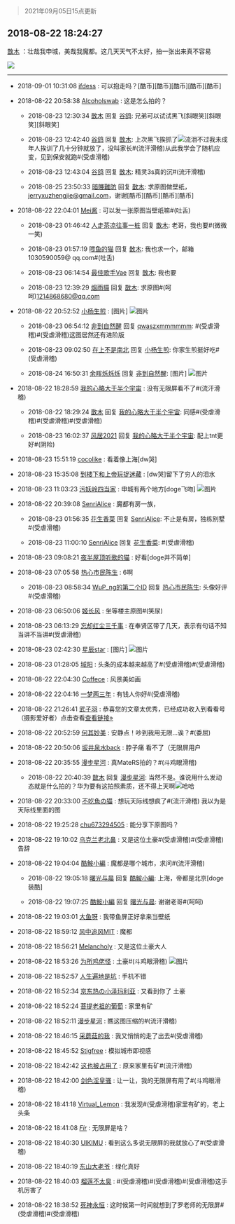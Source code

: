 > 2021年09月05日15点更新
<link rel="stylesheet" href="https://cdn.jsdelivr.net/gh/taotie6/sampleJSON@main/css/photo_show.css">


 ## 2018-08-22 18:24:27 

 [㪚木](https://www.coolapk.com/feed/7861485?shareKey=NmU4ZmI2ODBhNzcxNjEzMTc0Mzk~) ：壮哉我申城，美哉我魔都。这几天天气不太好，拍一张出来真不容易 

<div class="album">
<img class="img-item" src="https://image.coolapk.com/feed/2018/0822/1081091_1534933465_9414@3250x637.jpg" />
</div>

 ------- 

- 2018-09-01 10:31:08 [ifdess](uid=1277733) : 可以抱走吗？[酷币][酷币][酷币][酷币][酷币] 

- 2018-08-22 20:58:38 [Alcoholswab](uid=920861) : 这是怎么拍的？ 

    - 2018-08-23 12:30:34 [㪚木](uid=1081091) 回复 [谷鸽](uid=785729): 兄弟可以试试黑飞[斜眼笑][斜眼笑][斜眼笑] 

    - 2018-08-23 12:42:40 [谷鸽](uid=785729) 回复 [㪚木](uid=1081091): 上次黑飞挨抓了<img src="http://static.coolapk.com/emoticons/default/5.gif" alt="流泪"/>不过我未成年人挨训了几十分钟就放了，没叫家长#(流汗滑稽)从此我学会了随机应变，见到保安就跑#(受虐滑稽) 

    - 2018-08-23 12:43:04 [谷鸽](uid=785729) 回复 [㪚木](uid=1081091): 精灵3s真的沉#(流汗滑稽) 

    - 2018-08-25 23:50:33 [暗賤難防](uid=651159) 回复 [㪚木](uid=1081091): 求原图做壁纸，jerryxuzhengjie@gmail.com，谢谢[酷币][酷币][酷币][酷币] 

- 2018-08-22 22:04:01 [Mei酱](uid=949745) : 可以发一张原图当壁纸嘛#(吐舌) 

    - 2018-08-23 01:46:42 [人走茶凉往事一桩](uid=1437659) 回复 [㪚木](uid=1081091): 老哥，我也要#(微微一笑) 

    - 2018-08-23 01:57:19 [喂鱼的猫](uid=1262317) 回复 [㪚木](uid=1081091): 我也求一个，邮箱1030590059@ qq.com#(吐舌) 

    - 2018-08-23 06:14:54 [最佳歌手Vae](uid=1099919) 回复 [㪚木](uid=1081091): 我也要 

    - 2018-08-23 12:39:29 [烟雨摄](uid=1849506) 回复 [㪚木](uid=1081091): 求原图#(呵呵)1214868680@qq.com 

- 2018-08-22 20:52:52 [小杨生煎](uid=1148119) : [图片] ![图片](https://image.coolapk.com/feed/2018/0822/1148119_1534942371_2604@833x2376.jpg)

    - 2018-08-23 06:54:12 [非到自然醒](uid=809170) 回复 [qwaszxmmmmmm](uid=627731): #(受虐滑稽)#(受虐滑稽)这图居然还有进阶版 

    - 2018-08-23 09:02:50 [在上不是南北](uid=864308) 回复 [小杨生煎](uid=1148119): 你家生煎挺好吃#(受虐滑稽) 

    - 2018-08-24 16:50:31 [余晖烁烁烁](uid=1563193) 回复 [非到自然醒](uid=809170): [图片] ![图片](https://image.coolapk.com/feed/2018/0824/1563193_1535100630_233@600x492.jpg)

- 2018-08-22 18:28:59 [我的心略大于半个宇宙](uid=1400634) : 没有无限屏看不了#(流汗滑稽) 

    - 2018-08-22 18:29:24 [㪚木](uid=1081091) 回复 [我的心略大于半个宇宙](uid=1400634): 同感#(受虐滑稽)#(受虐滑稽)#(受虐滑稽) 

    - 2018-08-23 16:02:37 [风居2021](uid=1034301) 回复 [我的心略大于半个宇宙](uid=1400634): 配上tnt更好#(阴险) 

- 2018-08-23 15:51:19 [cocolike](uid=1915960) : 看着像上海[dw哭] 

- 2018-08-23 15:35:08 [到楼下和上帝玩捉迷藏](uid=1491972) : [dw哭]留下了穷人的泪水 

- 2018-08-23 11:03:23 [污妖岭四当家](uid=1090908) : 申城有两个地方[doge飞吻] ![图片](https://image.coolapk.com/feed/2018/0823/1090908_1534993401_6688@1080x2280.jpg)

- 2018-08-22 20:39:08 [SenriAlice](uid=448058) : 魔都有房一族， 

    - 2018-08-23 01:56:35 [花生香菜](uid=1122154) 回复 [SenriAlice](uid=448058): 不止是有房，独栋别墅#(受虐滑稽) 

    - 2018-08-23 11:00:10 [SenriAlice](uid=448058) 回复 [花生香菜](uid=1122154): #(受虐滑稽) 

- 2018-08-23 09:08:21 [夜半屋顶听歌的猫](uid=427246) : 好看[doge并不简单] 

- 2018-08-23 07:05:58 [热心市民陈生](uid=1405057) : 6啊 

    - 2018-08-23 08:58:34 [WuP_ng的第二个ID](uid=1911769) 回复 [热心市民陈生](uid=1405057): 头像好评#(受虐滑稽) 

- 2018-08-23 06:50:06 [姬长风](uid=1291459) : 坐等楼主原图#(笑尿) 

- 2018-08-23 06:13:29 [忘却红尘三千事](uid=811153) : 在奉贤区带了几天，表示有句话不知当讲不当讲#(受虐滑稽) 

- 2018-08-23 02:42:30 [星辰star](uid=1868997) : [图片] ![图片](https://image.coolapk.com/feed/2018/0823/1868997_1534963350_1287@192x144.jpg)

- 2018-08-23 01:28:05 [域阳](uid=1500731) : 头条的成本越来越高了#(受虐滑稽)#(受虐滑稽) 

- 2018-08-22 22:04:30 [Coffece](uid=1822595) : 风景美如画 

- 2018-08-22 22:04:16 [一梦两三年](uid=576982) : 有钱人你好#(受虐滑稽) 

- 2018-08-22 21:26:41 [武子羽](uid=1233003) : 恭喜您的文章太优秀，已经成功收入到看看号（摄影爱好者）点击查看<a class="feed-link-url" href="https://www.coolapk.com/dyh/1888" title="https://www.coolapk.com/dyh/1888" target="_blank" rel="nofollow">查看链接»</a> 

- 2018-08-22 20:52:59 [何其妙美](uid=808143) : 安静点！吵到我用无限…诶？#(委屈) 

- 2018-08-22 20:50:06 [坂井泉水back](uid=1061280) : 脖子痛 看不了（无限屏用户 

- 2018-08-22 20:35:55 [漫步星河](uid=1961964) : 真MateRS拍的？#(斗鸡眼滑稽) 

    - 2018-08-22 20:40:39 [㪚木](uid=1081091) 回复 [漫步星河](uid=1961964): 当然不是。谁说用什么发动态就是什么拍的？华为要有这拍照素质，还不得上天啊<img src="http://static.coolapk.com/emoticons/default/13.gif" alt="哈哈"/> 

- 2018-08-22 20:33:00 [不吃魚の猫](uid=625357) : 想玩天际线想疯了#(流汗滑稽) 我以为是天际线里面的图 

- 2018-08-22 19:25:28 [chu673294505](uid=537798) : 能分享下原图吗？ 

- 2018-08-22 19:10:02 [乌克兰老北鼻](uid=1197223) : 又是这位土豪#(受虐滑稽)#(受虐滑稽)告辞 

- 2018-08-22 19:04:04 [酷鮟小編](uid=1844942) : 魔都是哪个城市，求问#(流汗滑稽) 

    - 2018-08-22 19:05:18 [曙光与晨](uid=930148) 回复 [酷鮟小編](uid=1844942): 上海，帝都是北京[doge装酷] 

    - 2018-08-22 19:07:25 [酷鮟小編](uid=1844942) 回复 [曙光与晨](uid=930148): 谢谢老哥#(呵呵) 

- 2018-08-22 19:03:01 [大鱼呀](uid=882073) : 我带鱼屏正好拿来当壁纸 

- 2018-08-22 18:59:12 [风中追风MIT](uid=508600) : 魔都 

- 2018-08-22 18:56:21 [Melancholy](uid=862379) : 又是这位土豪大人 

- 2018-08-22 18:53:26 [为所鸡佬怪](uid=1337924) : 土豪#(斗鸡眼滑稽) ![图片](https://image.coolapk.com/feed/2018/0822/1337924_1534935204_9768@1080x1920.jpg)

- 2018-08-22 18:52:57 [人生遍地是坑](uid=1730048) : 手机不错 

- 2018-08-22 18:52:34 [京东热の小泽玛利亚](uid=745273) : 又看到你了 土豪 

- 2018-08-22 18:52:24 [菩提老祖的葡萄](uid=842384) : 家里有矿 

- 2018-08-22 18:52:11 [漫步星河](uid=1961964) : 瞧这图压缩的#(流汗滑稽) 

- 2018-08-22 18:46:15 [采蘑菇的我](uid=921335) : 我又悄悄的走了出去#(受虐滑稽) 

- 2018-08-22 18:45:52 [Stigfree](uid=1287531) : 模拟城市即视感 

- 2018-08-22 18:42:42 [这也被占用了](uid=453768) : 原来家里有矿#(流汗滑稽) 

- 2018-08-22 18:42:00 [剑色淫皇骚](uid=571794) : 让一让，我的无限屏有用了#(斗鸡眼滑稽) 

- 2018-08-22 18:41:18 [Virtual_Lemon](uid=769665) : 我发现#(受虐滑稽)家里有矿的，老上头条 

- 2018-08-22 18:41:08 [_Fir_](uid=1104050) : 无限屏是啥？ 

- 2018-08-22 18:40:30 [UIKIMU](uid=466834) : 看到这么多说无限屏的我就放心了#(受虐滑稽) 

- 2018-08-22 18:40:19 [东山大老爷](uid=479558) : 绿化真好 

- 2018-08-22 18:40:03 [榴莲不太臭](uid=887011) : #(受虐滑稽)#(受虐滑稽)#(受虐滑稽)这手机厉害了 

- 2018-08-22 18:38:52 [死神永恒](uid=1941948) : 这时候第一时间就想到了罗老师的无限屏#(受虐滑稽)#(受虐滑稽) 

